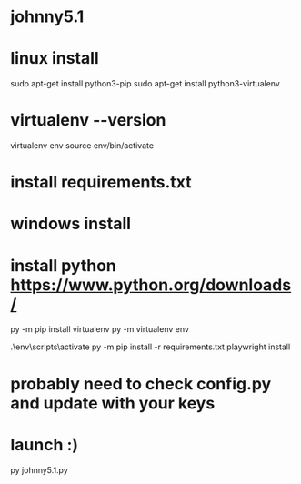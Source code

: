 # johnny5.1

# linux install
sudo apt-get install python3-pip
sudo apt-get install python3-virtualenv

# virtualenv --version
virtualenv env
source env/bin/activate

# install requirements.txt

# windows install
# install python https://www.python.org/downloads/

py -m pip install virtualenv
py -m virtualenv env

.\env\scripts\activate
py -m pip install -r requirements.txt
playwright install

# probably need to check config.py and update with your keys

# launch :)
py johnny5.1.py